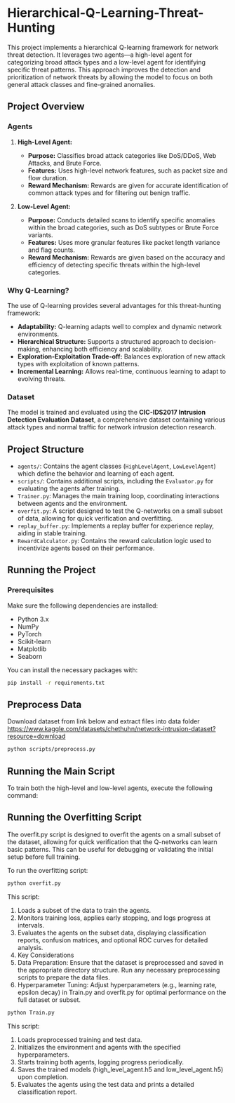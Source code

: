 # Hierarchical-Q-Learning-Threat-Hunting

This project implements a hierarchical Q-learning framework for network threat detection. It leverages two agents—a high-level agent for categorizing broad attack types and a low-level agent for identifying specific threat patterns. This approach improves the detection and prioritization of network threats by allowing the model to focus on both general attack classes and fine-grained anomalies.

## Project Overview

### Agents

1. **High-Level Agent:**
   - **Purpose:** Classifies broad attack categories like DoS/DDoS, Web Attacks, and Brute Force.
   - **Features:** Uses high-level network features, such as packet size and flow duration.
   - **Reward Mechanism:** Rewards are given for accurate identification of common attack types and for filtering out benign traffic.

2. **Low-Level Agent:**
   - **Purpose:** Conducts detailed scans to identify specific anomalies within the broad categories, such as DoS subtypes or Brute Force variants.
   - **Features:** Uses more granular features like packet length variance and flag counts.
   - **Reward Mechanism:** Rewards are given based on the accuracy and efficiency of detecting specific threats within the high-level categories.

### Why Q-Learning?

The use of Q-learning provides several advantages for this threat-hunting framework:
- **Adaptability:** Q-learning adapts well to complex and dynamic network environments.
- **Hierarchical Structure:** Supports a structured approach to decision-making, enhancing both efficiency and scalability.
- **Exploration-Exploitation Trade-off:** Balances exploration of new attack types with exploitation of known patterns.
- **Incremental Learning:** Allows real-time, continuous learning to adapt to evolving threats.

### Dataset

The model is trained and evaluated using the **CIC-IDS2017 Intrusion Detection Evaluation Dataset**, a comprehensive dataset containing various attack types and normal traffic for network intrusion detection research.

## Project Structure

- `agents/`: Contains the agent classes (`HighLevelAgent`, `LowLevelAgent`) which define the behavior and learning of each agent.
- `scripts/`: Contains additional scripts, including the `Evaluator.py` for evaluating the agents after training.
- `Trainer.py`: Manages the main training loop, coordinating interactions between agents and the environment.
- `overfit.py`: A script designed to test the Q-networks on a small subset of data, allowing for quick verification and overfitting.
- `replay_buffer.py`: Implements a replay buffer for experience replay, aiding in stable training.
- `RewardCalculator.py`: Contains the reward calculation logic used to incentivize agents based on their performance.

## Running the Project

### Prerequisites

Make sure the following dependencies are installed:
- Python 3.x
- NumPy
- PyTorch
- Scikit-learn
- Matplotlib
- Seaborn

You can install the necessary packages with:

```bash
pip install -r requirements.txt
```

## Preprocess Data
Download dataset from link below and extract files into data folder
https://www.kaggle.com/datasets/chethuhn/network-intrusion-dataset?resource=download

```bash
python scripts/preprocess.py
```

## Running the Main Script
To train both the high-level and low-level agents, execute the following command:

## Running the Overfitting Script
The overfit.py script is designed to overfit the agents on a small subset of the dataset, allowing for quick verification that the Q-networks can learn basic patterns. This can be useful for debugging or validating the initial setup before full training.

To run the overfitting script:

```bash
python overfit.py
```

This script:

1. Loads a subset of the data to train the agents.
2. Monitors training loss, applies early stopping, and logs progress at intervals.
3. Evaluates the agents on the subset data, displaying classification reports, confusion matrices, and optional ROC curves for detailed analysis.
4. Key Considerations
5. Data Preparation: Ensure that the dataset is preprocessed and saved in the appropriate directory structure. Run any necessary preprocessing scripts to prepare the data files.
6. Hyperparameter Tuning: Adjust hyperparameters (e.g., learning rate, epsilon decay) in Train.py and overfit.py for optimal performance on the full dataset or subset.


```bash
python Train.py
```

This script:

1. Loads preprocessed training and test data.
2. Initializes the environment and agents with the specified hyperparameters.
3. Starts training both agents, logging progress periodically.
4. Saves the trained models (high_level_agent.h5 and low_level_agent.h5) upon completion.
5. Evaluates the agents using the test data and prints a detailed classification report.
